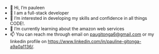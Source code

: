 - 👋 Hi, I’m pauleen 
- 👀 I am a full-stack developer
- 👀 I’m interested in developing my skills and confidence in all things CODE!.
- 🌱 I’m currently learning about the amazon web services
- 📫 You can reach me through email on paugitonga6@gmail.com or my linkedin profile on https://www.linkedin.com/in/pauline-gitonga-a9a0a1136/.

<!---
pauleen123/pauleen123 is a ✨ special ✨ repository because its `README.md` (this file) appears on your GitHub profile.
You can click the Preview link to take a look at your changes.
--->
